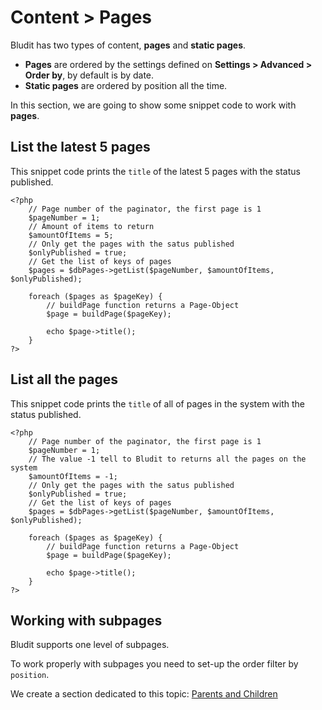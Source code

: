 # Content > Pages
<!-- position: 3 -->

Bludit has two types of content, **pages** and **static pages**.

- **Pages** are ordered by the settings defined on **Settings > Advanced > Order by**, by default is by date.
- **Static pages** are ordered by position all the time.

In this section, we are going to show some snippet code to work with **pages**.

## List the latest 5 pages
This snippet code prints the `title` of the latest 5 pages with the status published.

```
<?php
	// Page number of the paginator, the first page is 1
	$pageNumber = 1;
	// Amount of items to return
	$amountOfItems = 5;
	// Only get the pages with the satus published
	$onlyPublished = true;
	// Get the list of keys of pages
	$pages = $dbPages->getList($pageNumber, $amountOfItems, $onlyPublished);

	foreach ($pages as $pageKey) {
		// buildPage function returns a Page-Object
		$page = buildPage($pageKey);

		echo $page->title();
	}
?>
```

## List all the pages
This snippet code prints the `title` of all of pages in the system with the status published.

```
<?php
	// Page number of the paginator, the first page is 1
	$pageNumber = 1;
	// The value -1 tell to Bludit to returns all the pages on the system
	$amountOfItems = -1;
	// Only get the pages with the satus published
	$onlyPublished = true;
	// Get the list of keys of pages
	$pages = $dbPages->getList($pageNumber, $amountOfItems, $onlyPublished);

	foreach ($pages as $pageKey) {
		// buildPage function returns a Page-Object
		$page = buildPage($pageKey);

		echo $page->title();
	}
?>
```

## Working with subpages
Bludit supports one level of subpages.

To work properly with subpages you need to set-up the order filter by `position`.

We create a section dedicated to this topic: [Parents and Children](https://docs.bludit.com/en/developers/parents-and-children)
